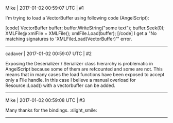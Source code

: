 Mike | 2017-01-02 00:59:07 UTC | #1

I'm trying to load a VectorBuffer using following code (AngelScript):

[code]
        VectorBuffer buffer;
        buffer.WriteString("some text");
        buffer.Seek(0);
        XMLFile@ xmlFile = XMLFile();
        xmlFile.Load(buffer);
[/code]
I get a "No matching signatures to 'XMLFile:Load(VectorBuffer)'" error.

-------------------------

cadaver | 2017-01-02 00:59:07 UTC | #2

Exposing the Deserializer / Serializer class hierarchy is problematic in AngelScript because some of them are refcounted and some are not. This means that in many cases the load functions have been exposed to accept only a File handle. In this case I believe a manual overload for Resource::Load() with a vectorbuffer can be added.

-------------------------

Mike | 2017-01-02 00:59:08 UTC | #3

Many thanks for the bindings. :slight_smile:

-------------------------

